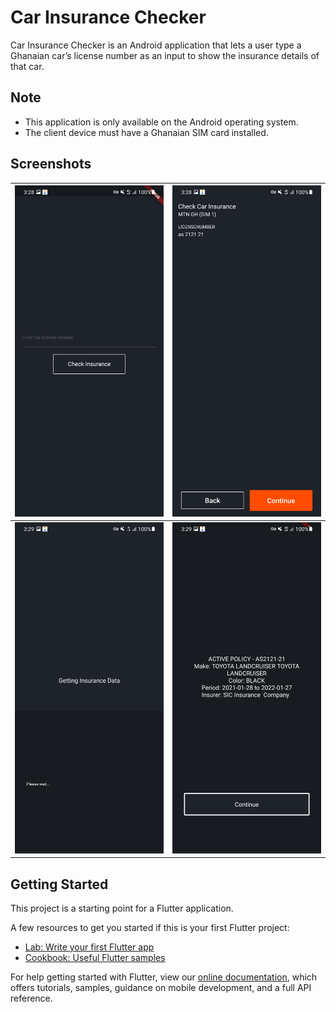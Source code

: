 # Car Insurance Checker
Car Insurance Checker is an Android application that lets a user type a Ghanaian car’s license number as an input to show the insurance details of that car.

## Note
- This application is only available on the Android operating system.
- The client device must have a Ghanaian SIM card installed.

## Screenshots
| ![Screenshot1](https://github.com/anohene1/car_insurance_checker/blob/master/Screenshot1.jpg) | ![Screenshot2](https://github.com/anohene1/car_insurance_checker/blob/master/Screenshot2.jpg) |
| ----------- | ----------- |
| ![Screenshot3](https://github.com/anohene1/car_insurance_checker/blob/master/Screenshot3.jpg) | ![Screenshot4](https://github.com/anohene1/car_insurance_checker/blob/master/Screenshot4.jpg) |

## Getting Started

This project is a starting point for a Flutter application.

A few resources to get you started if this is your first Flutter project:

- [Lab: Write your first Flutter app](https://flutter.dev/docs/get-started/codelab)
- [Cookbook: Useful Flutter samples](https://flutter.dev/docs/cookbook)

For help getting started with Flutter, view our
[online documentation](https://flutter.dev/docs), which offers tutorials,
samples, guidance on mobile development, and a full API reference.
